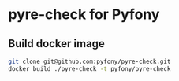 # pyre-check for Pyfony

## Build docker image

```sh
git clone git@github.com:pyfony/pyre-check.git
docker build ./pyre-check -t pyfony/pyre-check
```
